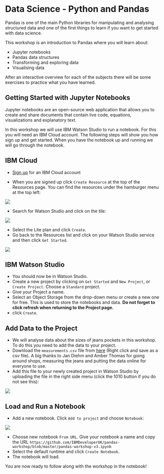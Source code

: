 # Data Science - Python and Pandas

Pandas is one of the main Python libraries for manipulating and analysing structured data and one of the first things to learn if you want to get started with data science.

This workshop is an introduction to Pandas where you will learn about:
- Jupyter notebooks
- Pandas data structures
- Transforming and exploring data
- Visualising data

After an interactive overview for each of the subjects there will be some exercises to practice what you have learned. 

## Getting Started with Jupyter Notebooks

Jupyter notebooks are an open-source web application that allows you to create and share documents that contain live code, equations, visualizations and explanatory text. 

In this workshop we will use IBM Watson Studio to run a notebook. For this you will need an IBM Cloud account. The following steps will show you how sign up and get started. When you have the notebook up and running we will go through the notebook. 

## IBM Cloud

- [Sign up](https://ibm.biz/BdzPRF) for an IBM Cloud account

- When you are signed up click `Create Resource` at the top of the Resources page. You can find the resources under the hamburger menu at the top left:

 ![](https://github.com/IBMDeveloperUK/pandas-workshop/blob/master/images/resources.png)
 
- Search for Watson Studio and click on the tile:

![](https://github.com/IBMDeveloperUK/jupyter-notebooks-101/blob/master/images/studio.png)

- Select the Lite plan and click `Create`.
- Go back to the Resources list and click on your Watson Studio service and then click `Get Started`. 

![](https://github.com/IBMDeveloperUK/jupyter-notebooks-101/blob/master/images/launch.png)

## IBM Watson Studio

- You should now be in Watson Studio.
- Create a new project by clicking on `Get Started` and `New Project`, or `Create Project`. Choose a `Standard` project.
- Give your Project a name.
- Select an Object Storage from the drop-down menu or create a new one for free. This is used to store the notebooks and data. **Do not forget to click refresh when returning to the Project page.**
- click `Create`.  

## Add Data to the Project

- We will analyse data about the sizes of jeans pockets in this workshop. To do this you need to add the data to your project.
- Download the `measurements.csv` file from [here](https://raw.githubusercontent.com/the-pudding/data/master/pockets/measurements.csv) (Right click and save as a csv file). A big thanks to Jan Diehm and Amber Thomas for going around shops, measuring the jeans and putting the data online for everyone to use.  
- Add this file to your newly created project in Watson Studio by uploading the file in the right side menu (click the 1010 button if you do not see this): 

 ![](https://github.com/IBMDeveloperUK/pandas-workshop/blob/master/images/upload.png)

## Load and Run a Notebook

-  Add a new notebook. Click `Add to project` and choose `Notebook`:

![](https://github.com/IBMDeveloperUK/pandas-workshop/blob/master/images/addnotebook.png)

- Choose new notebook `From URL`. Give your notebook a name and copy the URL `https://github.com/IBMDeveloperUK/pandas-workshop/blob/master/pandas-workshop-v3.ipynb`
- Select the default runtime and click `Create Notebook`. 
-  The notebook will load. 
 
You are now ready to follow along with the workshop in the notebook!



